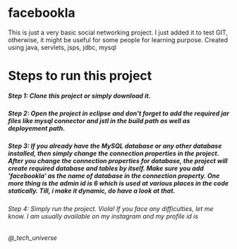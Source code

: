 # facebookla
This is just a very basic social networking project. I just added it to test GIT, otherwise, it might be useful for some people for learning purpose. Created using java, servlets, jsps, jdbc, mysql 

# Steps to run this project
##### Step 1: Clone this project or simply download it.
##### Step 2: Open the project in eclipse and don't forget to add the required jar files like mysql connector and jstl in the build path as well as deployement path.
##### Step 3: If you already have the MySQL database or any other database installed, then simply change the connection properties in the project. After you change the connection properties for database, the project will create required database and tables by itself. Make sure you add 'facebookla' as the name of database in the connection property. One more thing is the admin id is 6 which is used at various places in the code statically. Till, i make it dynamic, do have a look at that. 
###### Step 4: Simply run the project. Viola! If you face any difficulties, let me know. I am usually available on my instagram and my profile id is 
###### @_tech_universe
